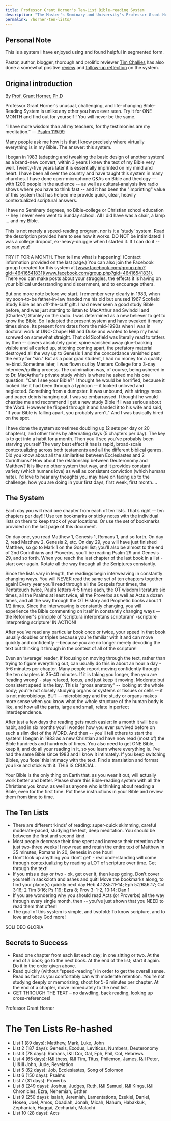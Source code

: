 ```yaml
---
title: Professor Grant Horner's Ten-List Bible-reading System
description: "The Master's Seminary and University's Professor Grant Horner's Bible reading system. study in lists."
permalink: /horner-ten-lists/
---
```


## Personal Note
This is a system I have enjoyed using and found helpful in segmented form.

Pastor, author, blogger, thorough and prolific reviewer [Tim Challies](https://www.challies.com/brief-biography/) has also done a somewhat positive [review](https://www.challies.com/christian-living/ten-chapters-per-day/) and [follow-up reflection](https://www.challies.com/general-news/ten-chapters-per-day-follow-up/) on the system.

## Original introduction

By [Prof. Grant Horner, Ph.D](https://www.masters.edu/faculty/grant-horner)

Professor Grant Horner's unusual, challenging, and life-changing Bible-Reading System is unlike any other you have ever seen. Try it for ONE MONTH and find out for yourself ! You will never be the same.

&ldquo;I have more wisdom than all my teachers, for thy testimonies are my meditation.&rdquo; &mdash; [Psalm 119:99](https://www.biblegateway.com/passage/?search=psalm+119%3A99&version=ASV)

Many people ask me how it is that I know precisely where virtually everything is in my Bible. The answer: this system.

I began in 1983 (adapting and tweaking the basic design of another system) as a brand-new convert; within 3 years I knew the text of my Bible very well. Twenty-five years later it is essentially imprinted on my mind and heart. I have been all over the country and have taught this system in many churches. I have done open-microphone Q&As on Bible and theology -- with 1200 people in the audience -- as well as cultural-analysis live radio shows where you have to think fast -- and it has been the "imprinting" value of this system that has helped me provide quick, clear, heavily contextualized scriptural answers.

I have no Seminary degrees, no Bible-college or Christian school education -- hey I never even went to Sunday school. All I did have was a chair, a lamp ... and my Bible.

This is not merely a speed-reading program, nor is it a 'study' system. Read the description provided here to see how it works. DO NOT be intimidated! I was a college dropout, ex-heavy-druggie when I started it. If I can do it -- so can you!

TRY IT FOR A MONTH. Then tell me what is happening! (Contact information provided on the last page.) You can also join the Facebook group I created for this system at
[www.facebook.com/group.php?gid=46416541831](www.facebook.com/group.php?gid=46416541831). There you can make posts about your struggles, the effects it is having on your biblical understanding and discernment, and to encourage others.

But one more note before we start. I remember very clearly in 1983, when my soon-to-be father-in-law handed me his old but unused 1967 Scofield Study Bible as an off-the-cuff gift. I had never seen a good study Bible before, and was just starting to listen to MacArthur and Swindoll and [Charles?] Stanley on the radio. I was determined as a new believer to get to know the Bible. So I adapted the present system and have tweaked it many times since.
Its present form dates from the mid-1990s when I was in doctoral work at UNC-Chapel Hill and Duke and wanted to keep my head screwed on somewhat straight. That old Scofield was literally read to tatters by then -- covers absolutely gone, spine vanished away glue-backing visible and all curled up, stitching coming apart, the prefatory material destroyed all the way up to Genesis 1 and the concordance vanished past the entry for "sin." But as a poor grad student, I had no money for a quality re-bind.
Sometime later, I was flown out by Masters College for a 3-day interview/grilling process. The culmination was, of course, being ushered in to Dr. MacArthur's private study which is where he asked me his one question: "Can I see your Bible?"
I thought he would be horrified, because it looked like it had been through a typhoon -- it looked unloved and neglected.
Something from a dumpster. It was unbound, with stringy mess and paper debris hanging out. I was so embarrassed. I thought he would chastise me and recommend I get a new study Bible if I was serious about the Word.
However he flipped through it and handed it to his wife and said, "If your Bible is falling apart, you probably aren't." And I was basically hired on the spot.

I have done the system sometimes doubling up (2 sets per day or 20 chapters), and other times by alternating days (5 chapters per day). The key is to get into a habit for a month. Then you'll see you've probably been starving yourself
The very best effect it has is rapid, broad-scale contextualizing across both testaments and all the different biblical genres. Did you know about all the similarities between Ecclesiastes and 2 Corinthians? How about the relationship between Deuteronomy and Matthew? It is like no other system that way, and it provides constant variety (which humans love) as well as consistent conviction (which humans hate).
I'd love to hear any thoughts you may have on facing up to the challenge, how you are doing in your first days, first week, first month....

## The System
Each day you will read one chapter from each of ten lists. That’s right -- ten chapters per day!!! Use ten bookmarks or sticky notes with the individual lists on them to keep track of your locations. Or use the set of bookmarks provided on the last page of this document.

On day one, you read Matthew 1, Genesis 1, Romans 1, and so forth. On day 2, read Matthew 2, Genesis 2, etc. On day 29, you will have just finished Matthew, so go to Mark 1 on the Gospel list; you’ll also be almost to the end of 2nd Corinthians and Proverbs, you’ll be reading Psalm 29 and Genesis 29, and so forth. When you reach the last chapter of the last book in a list - start over again. Rotate all the way through all the Scriptures constantly.

Since the lists vary in length, the readings begin interweaving in constantly changing ways. You will NEVER read the same set of ten chapters together again! Every year you’ll read through all the Gospels four times, the Pentateuch twice, Paul’s letters 4-5 times each, the OT wisdom literature six times, all the Psalms at least twice, all the Proverbs as well as
Acts a dozen times, and all the way through the OT History and Prophetic books about 1 1/2 times. Since the interweaving is constantly changing, you will experience the Bible commenting on itself in constantly changing ways -- the Reformer's principle of 'scriptura interpretans scripturam' -scripture interpreting scripture' IN ACTION!

After you’ve read any particular book once or twice, your speed in that book usually doubles or triples because you’re familiar with it and can move quickly and confidently --because you are no longer merely decoding the text but thinking it through in the context of all of the scripture!

Even an ‘average’ reader, if focusing on moving through the text, rather than trying to figure everything out, can usually do this in about an hour a day - 5-6 minutes per chapter. Many people report moving confidently through the ten chapters in 35-40 minutes. If it is taking you longer, then you are ‘reading wrong’ - stay relaxed, focus, and just keep it moving. Moderate but consistent speed is the key. This is "gross anatomy" -- looking at the whole body; you're not closely studying organs or systems or tissues or cells -- it is not microbiology. BUT -- microbiology and the study or organs makes more sense when you know what the whole structure of the human body is like, and how all the parts, large and small, relate in perfect interdependence.

After just a few days the reading gets much easier; in a month it will be a habit, and in six months you’ll wonder how you ever survived before on such a slim diet of the WORD. And then -- you'll tell others to start the system!
I began in 1983 as a new Christian and have now read (most of) the Bible hundreds and hundreds of times. You also need to get ONE Bible, keep it, and do all your reading in it, so you learn where everything is. I’ve had the same Bible since 1983 and I know it intimately. If you keep switching Bibles, you ‘lose’ this intimacy with the text. Find a translation and format you like and stick with it. THIS IS CRUCIAL.

Your Bible is the only thing on Earth that, as you wear it out, will actually work better and better.
Please share this Bible-reading system with all the Christians you know, as well as anyone who is thinking about reading a Bible, even for the first time.
Put these instructions in your Bible and review them from time to time.

## The Ten Lists
- There are different &lsquo;kinds&rsquo; of reading: super-quick skimming, careful moderate-paced, studying the text, deep meditation. You should be between the first and second kind.
- Most people decrease their time spent and increase their retention after just two-three weeks! I now read and retain the entire text of Matthew in 35 minutes, Romans in 20, Genesis in one hour!
- Don’t look up anything you ‘don’t get’ - real understanding will come through contextualizing by reading a LOT of scripture over time. Get through the text!
- If you miss a day or two - ok, get over it, then keep going. Don’t cover yourself in sackcloth and ashes and quit! Move the bookmarks along, to find your place(s) quickly next day
  Heb 4:12&5:11-14; Eph 5:26&6:17; Col 3:16; 2 Tim 3:16; Ps 119; Ezra 8; Prov 3: 1-2, 10:14; Dan 1
- If you are wondering why you should read Acts (or Proverbs) all the way through every single month, then -- you've just shown that you NEED to read them that often!
- The goal of this system is simple, and twofold: To know scripture, and to love and obey God more!

SOLI DEO GLORIA

## Secrets to Success
- Read one chapter from each list each day; in one sitting or two. At the end of a book; go to the next book. At the end of the list; start it again. Do it in the order given above.
- Read quickly (without “speed-reading”) in order to get the overall sense. Read as fast as you comfortably can with moderate retention. You’re not studying deeply or memorizing; shoot for 5-6 minutes per chapter. At the end of a chapter, move immediately to the next list.
- GET THROUGH THE TEXT – no dawdling, back reading, looking up cross-references!

Professor Grant Horner

# The Ten Lists Re-hashed
- List 1 (89 days): Matthew, Mark, Luke, John
- List 2 (187 days): Genesis, Exodus, Leviticus, Numbers, Deuteronomy
- List 3 (78 days): Romans, I&II Cor, Gal, Eph, Phil, Col, Hebrews
- List 4 (65 days): I&II thess, I&II Tim, Titus, Philemon, James, I&II Peter, I,II&III John, Jude, Revelation
- List 5 (62 days): Job, Ecclesiastes, Song of Solomon
- List 6 (150 days): Psalms
- List 7 (31 days): Proverbs
- List 8 (249 days): Joshua, Judges, Ruth, I&II Samuel, I&II Kings, I&II Chronicles, Ezra, Nehemiah, Esther
- List 9 (250 days): Isaiah, Jeremiah, Lamentations, Ezekiel, Daniel, Hosea, Joel, Amos, Obadiah, Jonah, Micah, Nahum, Habakkuk, Zephaniah, Haggai, Zechariah, Malachi
- List 10 (28 days): Acts
